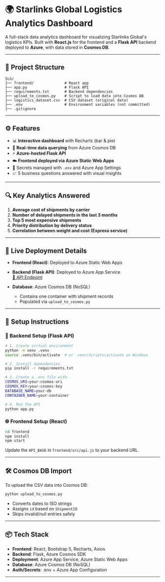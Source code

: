 # 🌍 Starlinks Global Logistics Analytics Dashboard

A full-stack data analytics dashboard for visualizing Starlinks Global's logistics KPIs. Built with **React.js** for the frontend and a **Flask API** backend deployed to **Azure**, with data stored in **Cosmos DB**.

---

## 📁 Project Structure

```
SLG/
├── frontend/              # React app
├── app.py                 # Flask API
├── requirements.txt       # Backend dependencies
├── upload_to_cosmos.py    # Script to load data into Cosmos DB
├── logistics_dataset.csv  # CSV dataset (original data)
├── .env                   # Environment variables (not committed)
├── .gitignore
```

---

## ⚙️ Features

- 📊 **Interactive dashboard** with Recharts (bar & pie)
- 🧠 **Real-time data querying** from Azure Cosmos DB
- ⚡ **Azure-hosted Flask API**
- ☁️ **Frontend deployed via Azure Static Web Apps**
- 🔐 Secrets managed with `.env` and Azure App Settings
- 📈 5 business questions answered with visual insights

---

## 🔍 Key Analytics Answered

1. **Average cost of shipments by carrier**
2. **Number of delayed shipments in the last 3 months**
3. **Top 5 most expensive shipments**
4. **Priority distribution by delivery status**
5. **Correlation between weight and cost (Express service)**

---

## 🚀 Live Deployment Details

- **Frontend (React)**: Deployed to Azure Static Web Apps  

- **Backend (Flask API)**: Deployed to Azure App Service  
  [🔗 API Endpoint](https://slg-flask-api.azurewebsites.net)

- **Database**: Azure Cosmos DB (NoSQL)  
  - Contains one container with shipment records
  - Populated via `upload_to_cosmos.py`

---

## 🧠 Setup Instructions

### 🔧 Backend Setup (Flask API)

```bash
# 1. Create virtual environment
python -m venv .venv
source .venv/bin/activate  # or .venv\Scripts\activate on Windows

# 2. Install dependencies
pip install -r requirements.txt

# 3. Create a .env file with:
COSMOS_URI=your-cosmos-uri
COSMOS_KEY=your-cosmos-key
DATABASE_NAME=your-db
CONTAINER_NAME=your-container

# 4. Run the API
python app.py
```

### 🌐 Frontend Setup (React)

```bash
cd frontend
npm install
npm start
```

Update the `API_BASE` in `frontend/src/api.js` to your backend URL.

---

## 🛠️ Cosmos DB Import

To upload the CSV data into Cosmos DB:

```bash
python upload_to_cosmos.py
```

- Converts dates to ISO strings
- Assigns `id` based on `ShipmentID`
- Skips invalid/null entries safely


---

## 📦 Tech Stack

- **Frontend**: React, Bootstrap 5, Recharts, Axios
- **Backend**: Flask, Azure Cosmos SDK
- **Deployment**: Azure App Service, Azure Static Web Apps
- **Database**: Azure Cosmos DB (NoSQL)
- **Auth/Secrets**: .env + Azure App Configuration


---